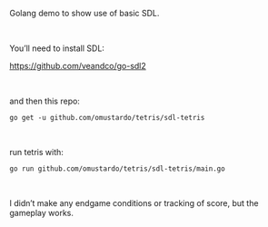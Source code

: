Golang demo to show use of basic SDL.

 

You’ll need to install SDL:

https://github.com/veandco/go-sdl2

 

and then this repo:

`go get -u github.com/omustardo/tetris/sdl-tetris`

 

run tetris with:

`go run github.com/omustardo/tetris/sdl-tetris/main.go`

 

I didn’t make any endgame conditions or tracking of score, but the gameplay
works.
